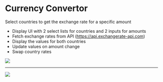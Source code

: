 # Currency Convertor

Select countries to get the exchange rate for a specific amount

- Display UI with 2 select lists for countries and 2 inputs for amounts
- Fetch exchange rates from API (https://api.exchangerate-api.com)
- Display the values for both countries
- Update values on amount change
- Swap country rates

<img src='https://user-images.githubusercontent.com/20695270/202261604-02739936-ac07-45f8-84b7-8120175fca55.png'>

<hr>

<img src='https://user-images.githubusercontent.com/20695270/202261618-709179a8-33e3-439d-9f64-99c27fc49212.png'>
